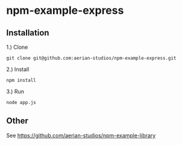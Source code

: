 # npm-example-express
## Installation

1.) Clone
```
git clone git@github.com:aerian-studios/npm-example-express.git
```
2.) Install
```
npm install
```
3.) Run
```
node app.js
```

## Other

See https://github.com/aerian-studios/npm-example-library